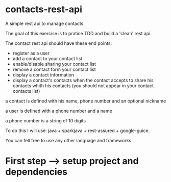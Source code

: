 # contacts-rest-api
A simple rest api to manage contacts.


The goal of this exercise is to pratice TDD and build a 'clean' rest api.

The contact rest api should have these end points:

- register as a user
- add a contact to your contact list
- enable/disable sharing your contact list
- remove a contact form your contact list
- display a contact information
- display a contact's contacts when the contact accepts to share his contacts whith his contacts (you should not appear in your contact contacts list)

a contact is defined with his name, phone number and an optional nickname

a user is defined with a phone number and a name

a phone number is a string of 10 digits


To do this I will use: java + sparkjava + rest-assured + google-guice.

You can fell free to use any other language and frameworks.



# First step --> setup project and dependencies
